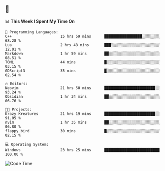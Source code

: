 ## 🐀

<!--START_SECTION:waka-->
📊 **This Week I Spent My Time On** 

```text
💬 Programming Languages: 
C++                      15 hrs 59 mins      █████████████████░░░░░░░░   68.28 % 
Lua                      2 hrs 48 mins       ███░░░░░░░░░░░░░░░░░░░░░░   12.01 % 
Markdown                 1 hr 59 mins        ██░░░░░░░░░░░░░░░░░░░░░░░   08.51 % 
TOML                     44 mins             █░░░░░░░░░░░░░░░░░░░░░░░░   03.15 % 
GDScript3                35 mins             █░░░░░░░░░░░░░░░░░░░░░░░░   02.54 % 

🔥 Editors: 
Neovim                   21 hrs 50 mins      ███████████████████████░░   93.24 % 
Obsidian                 1 hr 34 mins        ██░░░░░░░░░░░░░░░░░░░░░░░   06.76 % 

🐱‍💻 Projects: 
Krazy Kreatures          21 hrs 19 mins      ███████████████████████░░   91.05 % 
nvim                     1 hr 35 mins        ██░░░░░░░░░░░░░░░░░░░░░░░   06.80 % 
flappy_bird              30 mins             █░░░░░░░░░░░░░░░░░░░░░░░░   02.15 % 

💻 Operating System: 
Windows                  23 hrs 25 mins      █████████████████████████   100.00 % 
```

![Code Time](http://img.shields.io/badge/Code%20Time-234%20hrs%209%20mins-blue)

<!--END_SECTION:waka-->
